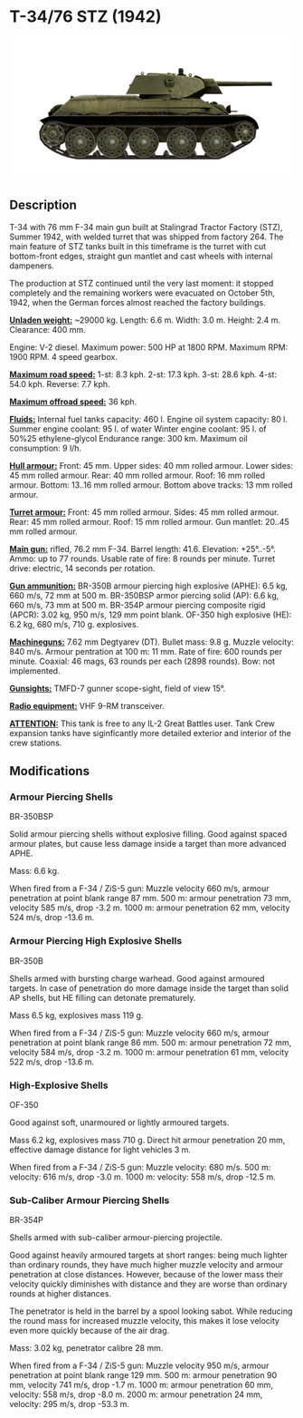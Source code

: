 # T-34/76 STZ (1942)

![_t34-76stz](../images/_t34-76stz.png)

## Description

T-34 with 76 mm F-34 main gun built at Stalingrad Tractor Factory (STZ), Summer 1942, with welded turret that was shipped from factory 264. The main feature of STZ tanks built in this timeframe is the turret with cut bottom-front edges, straight gun mantlet and cast wheels with internal dampeners.

The production at STZ continued until the very last moment: it stopped completely and the remaining workers were evacuated on October 5th, 1942, when the German forces almost reached the factory buildings.

<b><u>Unladen weight:</u></b> ~29000 kg.
Length: 6.6 m.
Width: 3.0 m.
Height: 2.4 m.
Clearance: 400 mm.

Engine: V-2 diesel.
Maximum power: 500 HP at 1800 RPM.
Maximum RPM: 1900 RPM.
4 speed gearbox.

<b><u>Maximum road speed:</u></b>
1-st: 8.3 kph.
2-st: 17.3 kph.
3-st: 28.6 kph.
4-st: 54.0 kph.
Reverse: 7.7 kph.

<b><u>Maximum offroad speed:</u></b> 36 kph.

<b><u>Fluids:</u></b>
Internal fuel tanks capacity: 460 l.
Engine oil system capacity: 80 l.
Summer engine coolant: 95 l. of water
Winter engine coolant: 95 l. of 50%25 ethylene-glycol
Endurance range: 300 km.
Maximum oil consumption: 9 l/h.

<b><u>Hull armour:</u></b>
Front: 45 mm.
Upper sides: 40 mm rolled armour.
Lower sides: 45 mm rolled armour.
Rear: 40 mm rolled armour.
Roof: 16 mm rolled armour.
Bottom: 13..16 mm rolled armour.
Bottom above tracks: 13 mm rolled armour.

<b><u>Turret armour:</u></b>
Front: 45 mm rolled armour.
Sides: 45 mm rolled armour.
Rear: 45 mm rolled armour.
Roof: 15 mm rolled armour.
Gun mantlet: 20..45 mm rolled armour.

<b><u>Main gun:</u></b> rifled, 76.2 mm F-34.
Barrel length: 41.6.
Elevation: +25°..-5°.
Ammo: up to 77 rounds.
Usable rate of fire: 8 rounds per minute.
Turret drive: electric, 14 seconds per rotation.

<b><u>Gun ammunition:</u></b>
BR-350B armour piercing high explosive (APHE): 6.5 kg, 660 m/s, 72 mm at 500 m.
BR-350BSP armor piercing solid (AP): 6.6 kg, 660 m/s, 73 mm at 500 m.
BR-354P armour piercing composite rigid (APCR): 3.02 kg, 950 m/s, 129 mm point blank.
OF-350 high explosive (HE): 6.2 kg, 680 m/s, 710 g. explosives.

<b><u>Machineguns:</u></b> 7.62 mm Degtyarev (DT).
Bullet mass: 9.8 g.
Muzzle velocity: 840 m/s.
Armour pentration at 100 m: 11 mm.
Rate of fire: 600 rounds per minute.
Coaxial: 46 mags, 63 rounds per each (2898 rounds).
Bow: not implemented.

<b><u>Gunsights:</u></b>
TMFD-7 gunner scope-sight, field of view 15°.

<b><u>Radio equipment:</u></b>
VHF 9-RM transceiver.


<b><u>ATTENTION:</u></b>
This tank is free to any IL-2 Great Battles user. Tank Crew expansion tanks have siginficantly more detailed exterior and interior of the crew stations.


## Modifications


### Armour Piercing Shells

BR-350BSP

Solid armour piercing shells without explosive filling.
Good against spaced armour plates, but cause less damage inside a target than more advanced APHE.

Mass: 6.6 kg.

When fired from a F-34 / ZiS-5 gun:
Muzzle velocity 660 m/s, armour penetration at point blank range 87 mm.
500 m: armour penetration 73 mm, velocity 585 m/s, drop -3.2 m.
1000 m: armour penetration 62 mm, velocity 524 m/s, drop -13.6 m.


### Armour Piercing High Explosive Shells

BR-350B

Shells armed with bursting charge warhead.
Good against armoured targets. In case of penetration do more damage inside the target than solid AP shells, but HE filling can detonate prematurely.

Mass 6.5 kg, explosives mass 119 g.

When fired from a F-34 / ZiS-5 gun:
Muzzle velocity 660 m/s, armour penetration at point blank range 86 mm.
500 m: armour penetration 72 mm, velocity 584 m/s, drop -3.2 m.
1000 m: armour penetration 61 mm, velocity 522 m/s, drop -13.6 m.


### High-Explosive Shells

OF-350

Good against soft, unarmoured or lightly armoured targets.

Mass 6.2 kg, explosives mass 710 g.
Direct hit armour penetration 20 mm, effective damage distance for light vehicles 3 m.

When fired from a F-34 / ZiS-5 gun:
Muzzle velocity: 680 m/s.
500 m: velocity: 616 m/s, drop -3.0 m.
1000 m: velocity: 558 m/s, drop -12.5 m.


### Sub-Caliber Armour Piercing Shells

BR-354P

Shells armed with sub-caliber armour-piercing projectile.

Good against heavily armoured targets at short ranges: being much lighter than ordinary rounds, they have much higher muzzle velocity and armour penetration at close distances. However, because of the lower mass their velocity quickly diminishes with distance and they are worse than ordinary rounds at higher distances.

The penetrator is held in the barrel by a spool looking sabot. While reducing the round mass for increased muzzle velocity, this makes it lose velocity even more quickly because of the air drag.

Mass: 3.02 kg, penetrator calibre 28 mm.

When fired from a F-34 / ZiS-5 gun:
Muzzle velocity 950 m/s, armour penetration at point blank range 129 mm.
500 m: armour penetration 90 mm, velocity 741 m/s, drop -1.7 m.
1000 m: armour penetration 60 mm, velocity: 558 m/s, drop -8.0 m.
2000 m: armour penetration 24 mm, velocity: 295 m/s, drop -53.3 m.